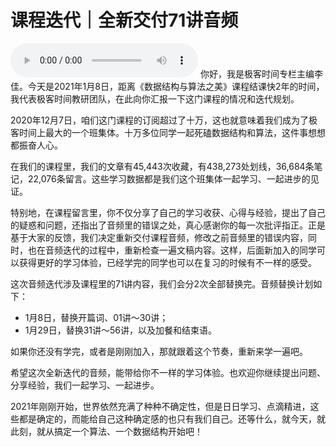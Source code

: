 # 课程迭代｜全新交付71讲音频
<audio src='./课程迭代｜全新交付71讲音频.mp3' controls></audio>
你好，我是极客时间专栏主编李佳。今天是2021年1月8日，距离《数据结构与算法之美》课程结课快2年的时间，我代表极客时间教研团队，在此向你汇报一下这门课程的情况和迭代规划。

2020年12月7日，咱们这门课程的订阅超过了十万，这也就意味着我们成为了极客时间上最大的一个班集体。十万多位同学一起死磕数据结构和算法，这件事想想都振奋人心。

在我们的课程里，我们的文章有45,443次收藏，有438,273处划线，36,684条笔记，22,076条留言。这些学习数据都是我们这个班集体一起学习、一起进步的见证。

特别地，在课程留言里，你不仅分享了自己的学习收获、心得与经验，提出了自己的疑惑和问题，还指出了音频里的错误之处，真心感谢你的每一次批评指正。正是基于大家的反馈，我们决定重新交付课程音频，修改之前音频里的错误内容，同时，也在音频迭代的过程中，重新检查一遍文稿内容。这样，后面新加入的同学可以获得更好的学习体验，已经学完的同学也可以在复习的时候有不一样的感受。

这次音频迭代涉及课程里的71讲内容，我们会分2次全部替换完。音频替换计划如下：

- 1月8日，替换开篇词、01讲～30讲；
- 1月29日，替换31讲～56讲，以及加餐和结束语。

如果你还没有学完，或者是刚刚加入，那就跟着这个节奏，重新来学一遍吧。

希望这次全新迭代的音频，能带给你不一样的学习体验。也欢迎你继续提出问题、分享经验，我们一起学习、一起进步。

2021年刚刚开始，世界依然充满了种种不确定性，但是日日学习、点滴精进，这些都是确定的，而能给自己这种确定感的也只有我们自己。还等什么，就今天，就此刻，就从搞定一个算法、一个数据结构开始吧！